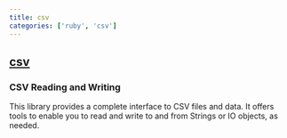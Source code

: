 ```yaml
---
title: csv
categories: ['ruby', 'csv']
---
```

## [csv](https://github.com/ruby/csv)

### CSV Reading and Writing


This library provides a complete interface to CSV files and data. It offers tools to enable you to read and write to and from Strings or IO objects, as needed.

